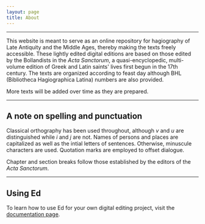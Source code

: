 ```yaml
---
layout: page
title: About
---
```


---

This website is meant to serve as an online repository for hagiography of Late Antiquity and the Middle Ages, thereby making the texts freely accessible. These lightly edited digital editions are based on those edited by the Bollandists in the *Acta Sanctorum*, a quasi-encyclopedic, multi-volume edition of Greek and Latin saints' lives first begun in the 17th century. The texts are organized according to feast day although BHL (Bibliotheca Hagiographica Latina) numbers are also provided.

More texts will be added over time as they are prepared. 

---

## A note on spelling and punctuation

Classical orthography has been used throughout, although *v* and *u* are distinguished while *i* and *j* are not. Names of persons and places are capitalized as well as the intial letters of sentences. Otherwise, minuscule characters are used. Quotation marks are employed to offset dialogue.

Chapter and section breaks follow those established by the editors of the *Acta Sanctorum*. 

---

## Using Ed

To learn how to use Ed for your own digital editing project, visit the
[documentation page](http://minicomp.github.io/ed/documentation).
